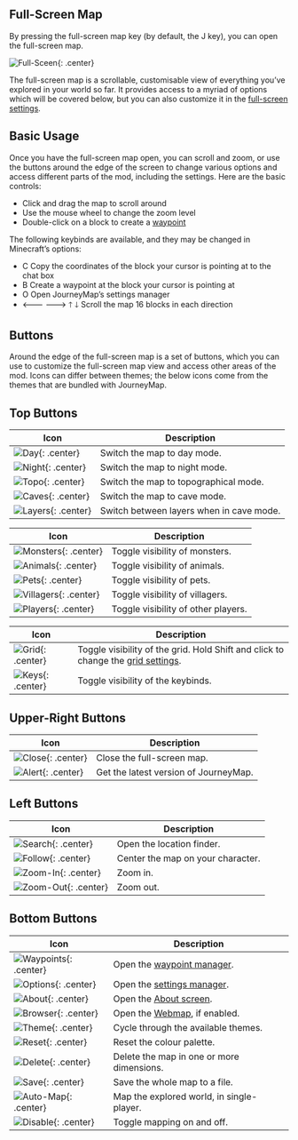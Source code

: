 ## **Full-Screen Map**

By pressing the full-screen map key (by default, the J key), you can open the full-screen map.

![Full-Sceen](/img/full-screen.png){: .center}

The full-screen map is a scrollable, customisable view of everything you’ve explored in your world so far. It provides access to a myriad of options which will be covered below, but you can also customize it in the [full-screen settings]().

## **Basic Usage**

Once you have the full-screen map open, you can scroll and zoom, or use the buttons around the edge of the screen to change various options and access different parts of the mod, including the settings. Here are the basic controls:

- Click and drag the map to scroll around
- Use the mouse wheel to change the zoom level
- Double-click on a block to create a [waypoint]()

The following keybinds are available, and they may be changed in Minecraft’s options:

- C Copy the coordinates of the block your cursor is pointing at to the chat box
- B Create a waypoint at the block your cursor is pointing at
- O Open JourneyMap’s settings manager
- 🡐 🡒 🡑 🡓 Scroll the map 16 blocks in each direction

## **Buttons**

Around the edge of the full-screen map is a set of buttons, which you can use to customize the full-screen map view and access other areas of the mod. Icons can differ between themes; the below icons come from the themes that are bundled with JourneyMap.

## **Top Buttons**

| Icon | Description |
| ----------- | ------------------------------------ |
| ![Day](/img/icons/day.png){: .center} | Switch the map to day mode. |
| ![Night](/img/icons/night.png){: .center} | Switch the map to night mode. |
| ![Topo](/img/icons/topo.png){: .center} | Switch the map to topographical mode. |
| ![Caves](/img/icons/caves.png){: .center} | Switch the map to cave mode. |
| ![Layers](/img/icons/layers.png){: .center} | Switch between layers when in cave mode. |

| Icon | Description |
| ----------- | ------------------------------------ |
| ![Monsters](/img/icons/monsters.png){: .center} | Toggle visibility of monsters. |
| ![Animals](/img/icons/animals.png){: .center} | Toggle visibility of animals. |
| ![Pets](/img/icons/pets.png){: .center} | Toggle visibility of pets. |
| ![Villagers](/img/icons/villagers.png){: .center} | Toggle visibility of villagers. |
| ![Players](/img/icons/players.png){: .center} | Toggle visibility of other players. |

| Icon | Description |
| ----------- | ------------------------------------ |
| ![Grid](/img/icons/grid.png){: .center} | Toggle visibility of the grid. Hold Shift and click to change the [grid settings](). |
| ![Keys](/img/icons/keys.png){: .center} | Toggle visibility of the keybinds. |

## **Upper-Right Buttons**

| Icon | Description |
| ----------- | ------------------------------------ |
| ![Close](/img/icons/close.png){: .center} | Close the full-screen map. |
| ![Alert](/img/icons/alert.png){: .center} | Get the latest version of JourneyMap. |

## **Left Buttons**

| Icon | Description |
| ----------- | ------------------------------------ |
| ![Search](/img/icons/search.png){: .center} | Open the location finder. |
| ![Follow](/img/icons/follow.png){: .center} | Center the map on your character. |
| ![Zoom-In](/img/icons/zoomin.png){: .center} | Zoom in. |
| ![Zoom-Out](/img/icons/zoomout.png){: .center} | Zoom out. |

## **Bottom Buttons**

| Icon | Description |
| ----------- | ------------------------------------ |
| ![Waypoints](/img/icons/waypoints.png){: .center} | Open the [waypoint manager](). |
| ![Options](/img/icons/options.png){: .center} | Open the [settings manager](). |
| ![About](/img/icons/about.png){: .center} | Open the [About screen](). |
| ![Browser](/img/icons/browser.png){: .center} | Open the [Webmap](), if enabled. |
| ![Theme](/img/icons/theme.png){: .center} | Cycle through the available themes. |
| ![Reset](/img/icons/reset.png){: .center} | Reset the colour palette. |
| ![Delete](/img/icons/delete.png){: .center} | Delete the map in one or more dimensions. |
| ![Save](/img/icons/savemap.png){: .center} | Save the whole map to a file. |
| ![Auto-Map](/img/icons/automap.png){: .center} | Map the explored world, in single-player. |
| ![Disable](/img/icons/disable.png){: .center} | Toggle mapping on and off. |